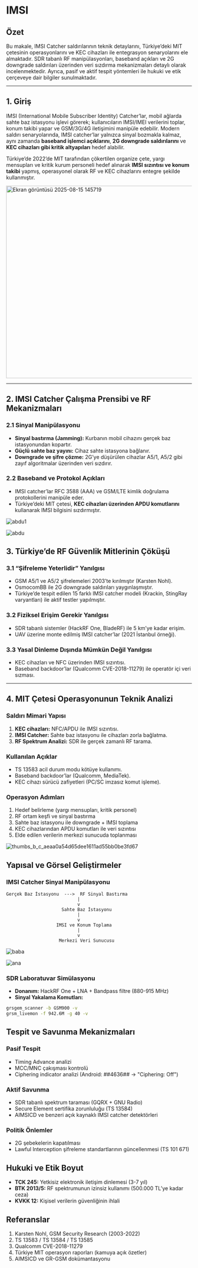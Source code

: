 # IMSI 
## Özet

Bu makale, IMSI Catcher saldırılarının teknik detaylarını, Türkiye’deki MIT çetesinin operasyonlarını ve KEC cihazları ile entegrasyon senaryolarını ele almaktadır. SDR tabanlı RF manipülasyonları, baseband açıkları ve 2G downgrade saldırıları üzerinden veri sızdırma mekanizmaları detaylı olarak incelenmektedir. Ayrıca, pasif ve aktif tespit yöntemleri ile hukuki ve etik çerçeveye dair bilgiler sunulmaktadır.

---

## 1. Giriş

IMSI (International Mobile Subscriber Identity) Catcher’lar, mobil ağlarda sahte baz istasyonu işlevi görerek; kullanıcıların IMSI/IMEI verilerini toplar, konum takibi yapar ve GSM/3G/4G iletişimini manipüle edebilir. Modern saldırı senaryolarında, IMSI catcher’lar yalnızca sinyal bozmakla kalmaz, aynı zamanda **baseband işlemci açıklarını**, **2G downgrade saldırılarını** ve **KEC cihazları gibi kritik altyapıları** hedef alabilir.

Türkiye’de 2022’de MIT tarafından çökertilen organize çete, yargı mensupları ve kritik kurum personeli hedef alınarak **IMSI sızıntısı ve konum takibi** yapmış, operasyonel olarak RF ve KEC cihazlarını entegre şekilde kullanmıştır.

<img width="833" height="522" alt="Ekran görüntüsü 2025-08-15 145719" src="https://github.com/user-attachments/assets/0f53b561-27d6-4bf2-b8b0-27a4e385b12a" />


---

## 2. IMSI Catcher Çalışma Prensibi ve RF Mekanizmaları

### 2.1 Sinyal Manipülasyonu

- **Sinyal bastırma (Jamming):** Kurbanın mobil cihazını gerçek baz istasyonundan kopartır.
- **Güçlü sahte baz yayını:** Cihaz sahte istasyona bağlanır.
- **Downgrade ve şifre çözme:** 2G’ye düşürülen cihazlar A5/1, A5/2 gibi zayıf algoritmalar üzerinden veri sızdırır.

### 2.2 Baseband ve Protokol Açıkları

- IMSI catcher’lar RFC 3588 (AAA) ve GSM/LTE kimlik doğrulama protokollerini manipüle eder.
- Türkiye’deki MIT çetesi, **KEC cihazları üzerinden APDU komutlarını** kullanarak IMSI bilgisini sızdırmıştır.

![abdu1](https://github.com/user-attachments/assets/f9886f19-09d3-49cd-a481-439e29890001)

![abdu](https://github.com/user-attachments/assets/2d25a581-2a59-4436-a824-0208ce4cf806)

## 3. Türkiye’de RF Güvenlik Mitlerinin Çöküşü

### 3.1 “Şifreleme Yeterlidir” Yanılgısı

- GSM A5/1 ve A5/2 şifrelemeleri 2003’te kırılmıştır (Karsten Nohl).
- OsmocomBB ile 2G downgrade saldırıları yaygınlaşmıştır.
- Türkiye’de tespit edilen 15 farklı IMSI catcher modeli (Krackin, StingRay varyantları) ile aktif testler yapılmıştır.

### 3.2 Fiziksel Erişim Gerekir Yanılgısı

- SDR tabanlı sistemler (HackRF One, BladeRF) ile 5 km’ye kadar erişim.
- UAV üzerine monte edilmiş IMSI catcher’lar (2021 İstanbul örneği).

### 3.3 Yasal Dinleme Dışında Mümkün Değil Yanılgısı

- KEC cihazları ve NFC üzerinden IMSI sızıntısı.
- Baseband backdoor’lar (Qualcomm CVE-2018-11279) ile operatör içi veri sızması.

---

## 4. MIT Çetesi Operasyonunun Teknik Analizi

### Saldırı Mimari Yapısı

1. **KEC cihazları:** NFC/APDU ile IMSI sızıntısı.
2. **IMSI Catcher:** Sahte baz istasyonu ile cihazları zorla bağlatma.
3. **RF Spektrum Analizi:** SDR ile gerçek zamanlı RF tarama.

### Kullanılan Açıklar

- TS 13583 acil durum modu kötüye kullanımı.
- Baseband backdoor’lar (Qualcomm, MediaTek).
- KEC cihazı sürücü zafiyetleri (PC/SC imzasız komut işleme).

### Operasyon Adımları

1. Hedef belirleme (yargı mensupları, kritik personel)
2. RF ortam keşfi ve sinyal bastırma
3. Sahte baz istasyonu ile downgrade + IMSI toplama
4. KEC cihazlarından APDU komutları ile veri sızıntısı
5. Elde edilen verilerin merkezi sunucuda toplanması

![thumbs_b_c_aeaa0a54d65dee1611ad55bb0be3fd67](https://github.com/user-attachments/assets/26b35600-1fc2-433c-b2cb-bae67dbae2d8)


##  Yapısal ve Görsel Geliştirmeler

### IMSI Catcher Sinyal Manipülasyonu

```
Gerçek Baz İstasyonu  --->  RF Sinyal Bastırma
                           |
                           v
                     Sahte Baz İstasyonu
                           |
                           v
                   IMSI ve Konum Toplama
                           |
                           v
                    Merkezi Veri Sunucusu
```
![baba](https://github.com/user-attachments/assets/12fd6940-0e30-4ee0-91f8-3a00eb6ab540)

![ana](https://github.com/user-attachments/assets/f43c7624-cf0b-4539-b771-c7a527143618)

### SDR Laboratuvar Simülasyonu

- **Donanım:** HackRF One + LNA + Bandpass filtre (880-915 MHz)
- **Sinyal Yakalama Komutları:**

```bash
grsgem_scanner -b GSM900 -v
grsm_livemon -f 942.6M -g 40 -v
```

## Tespit ve Savunma Mekanizmaları

### Pasif Tespit

- Timing Advance analizi
- MCC/MNC çakışması kontrolü
- Ciphering indicator analizi (Android: ##4636## → "Ciphering: Off")

### Aktif Savunma

- SDR tabanlı spektrum taraması (GQRX + GNU Radio)
- Secure Element sertifika zorunluluğu (TS 13584)
- AIMSICD ve benzeri açık kaynaklı IMSI catcher detektörleri

### Politik Önlemler

- 2G şebekelerin kapatılması
- Lawful Interception şifreleme standartlarının güncellenmesi (TS 101 671)


## Hukuki ve Etik Boyut

- **TCK 245:** Yetkisiz elektronik iletişim dinlemesi (3-7 yıl)
- **BTK 2013/5:** RF spektrumunun izinsiz kullanımı (500.000 TL’ye kadar ceza)
- **KVKK 12:** Kişisel verilerin güvenliğinin ihlali
  

## Referanslar

1. Karsten Nohl, GSM Security Research (2003-2022)
2. TS 13583 / TS 13584 / TS 13585
3. Qualcomm CVE-2018-11279
4. Türkiye MIT operasyon raporları (kamuya açık özetler)
5. AIMSICD ve GR-GSM dokümantasyonu
